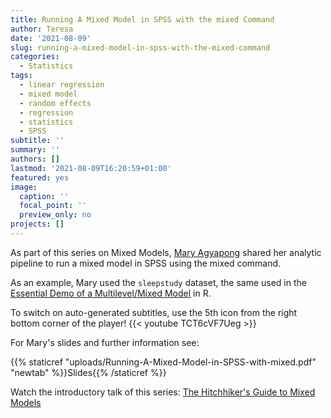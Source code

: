 ```yaml
---
title: Running A Mixed Model in SPSS with the mixed Command
author: Teresa
date: '2021-08-09'
slug: running-a-mixed-model-in-spss-with-the-mixed-command
categories:
  - Statistics
tags:
  - linear regression
  - mixed model
  - random effects
  - regression
  - statistics
  - SPSS
subtitle: ''
summary: ''
authors: []
lastmod: '2021-08-09T16:20:59+01:00'
featured: yes
image:
  caption: ''
  focal_point: ''
  preview_only: no
projects: []
---
```


As part of this series on Mixed Models, [Mary Agyapong](https://twitter.com/_MaryAgyapong) shared her analytic pipeline to run a mixed model in SPSS using the mixed command.

As an example, Mary used the `sleepstudy` dataset, the same used in the [Essential Demo of a Multilevel/Mixed Model](https://tdbianco.netlify.app/post/essential-demo-of-a-multilevel-mixed-model) in R.

To switch on auto-generated subtitles, use the 5th icon from the right bottom corner of the player! {{< youtube TCT6cVF7Ueg >}}

For Mary's slides and further information see:

{{% staticref "uploads/Running-A-Mixed-Model-in-SPSS-with-mixed.pdf" "newtab" %}}Slides{{% /staticref %}}

Watch the introductory talk of this series: [The Hitchhiker's Guide to Mixed Models](https://tdbianco.netlify.app/post/the-hitchhiker-s-guide-to-mixed-models/)
